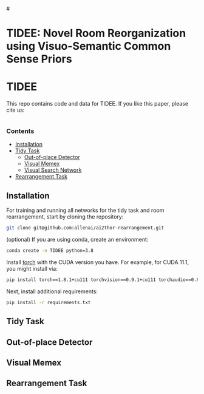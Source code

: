 #<h1 align="left">
    TIDEE: Novel Room Reorganization using Visuo-Semantic Common Sense Priors
</h1>

# TIDEE
This repo contains code and data for TIDEE. If you like this paper, please cite us:
```
```

### Contents
<!--
# To create the table of contents, move the [TOC] line outside of this comment
# and then run the below Python block.
[TOC]
import markdown
with open("README.md", "r") as f:
    a = markdown.markdown(f.read(), extensions=["toc"])
    print(a[:a.index("</div>") + 6])
-->
<div class="toc">
<ul>
<li><a href="#installation"> Installation </a></li>
<li><a href="#tidy-task"> Tidy Task </a><ul>
<li><a href="#out-of-place-detector"> Out-of-place Detector</a></li>
<li><a href="#visual-memex"> Visual Memex</a></li>
<li><a href="#visual-search-network"> Visual Search Network</a></li>
</ul>
<li><a href="#rearrangement-task"> Rearrangement Task </a></li>
</ul>
</div>

## Installation 
For training and running all networks for the tidy task and room rearrangement, start by cloning the repository:
```bash
git clone git@github.com:allenai/ai2thor-rearrangement.git
```
(optional) If you are using conda, create an environment: 
```bash
conda create -n TIDEE python=3.8
```

Install [torch](https://pytorch.org/get-started/locally/) with the CUDA version you have. For example, for CUDA 11.1, you might install via: 
```bash
pip install torch==1.8.1+cu111 torchvision==0.9.1+cu111 torchaudio==0.8.1 -f https://download.pytorch.org/whl/torch_stable.html
```

Next, install additional requirements: 
```bash
pip install -r requirements.txt
```



## Tidy Task

## Out-of-place Detector

## Visual Memex

## Rearrangement Task

